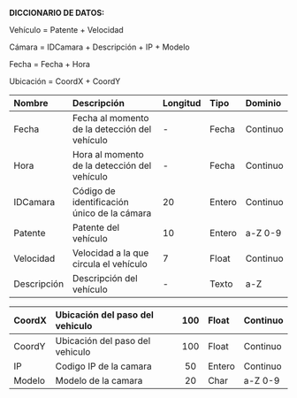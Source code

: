 ﻿
**DICCIONARIO DE DATOS:**

Vehículo = Patente + Velocidad

Cámara = IDCamara + Descripción  + IP + Modelo

Fecha = Fecha + Hora

Ubicación = CoordX + CoordY

|**Nombre**|**Descripción**|**Longitud**|**Tipo**|**Dominio**|
| :- | :- | :- | :- | :- |
|Fecha|Fecha al momento de la detección del vehículo|-|Fecha|Continuo|
|Hora|Hora al momento de la detección del vehículo|-|Fecha|Continuo|
|IDCamara|Código de identificación único de la cámara|20|Entero|Continuo|
|Patente|Patente del vehículo|10|Entero|a-Z 0-9|
|Velocidad|Velocidad a la que circula el vehículo|7|Float|Continuo|
|Descripción|Descripción del vehículo|-|Texto|a-Z|

|CoordX|Ubicación del paso del vehiculo|100|Float|Continuo|
| :- | :- | :-: | :- | :- |
|CoordY|Ubicación del paso del vehiculo|100|Float|Continuo|
|IP|Codigo IP de la camara|50|Entero|Continuo|
|Modelo|Modelo de la camara|20|Char|a-Z 0-9|

